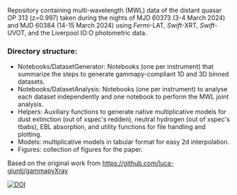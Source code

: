 Repository containing multi-wavelength (MWL) data of the distant quasar OP 313 (z=0.997) taken during the nights of MJD 60373 (3-4 March 2024) and MJD 60384 (14-15 March 2024) using _Fermi_-LAT, _Swift_-XRT, _Swift_-UVOT, and the Liverpool IO:O photometric data.

### Directory structure:

* Notebooks/DatasetGenerator: Notebooks (one per instrument) that summarize the steps to generate gammapy-compliant 1D and 3D binned datasets.
* Notebooks/DatasetAnalysis: Notebooks (one per instrument) to analyse each dataset independently and one notebook to perform the MWL joint analysis.
* Helpers: Auxiliary functions to generate native multiplicative models for dust extinction (out of xspec's redden), neutral hydrogen (out of xspec's tbabs), EBL absorption, and utility functions for file handling and plotting.
* Models: multiplicative models in tabular format for easy 2d interpolation.
* Figures: collection of figures for the paper.

Based on the original work from https://github.com/luca-giunti/gammapyXray

[![DOI](https://zenodo.org/badge/DOI/10.5281/zenodo.14033304.svg)](https://doi.org/10.5281/zenodo.14033304)


